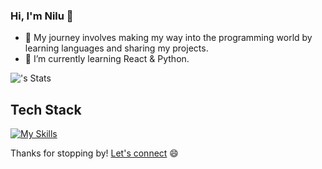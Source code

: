 ### Hi, I'm Nilu 👋

- 🚀 My journey involves making my way into the programming world by learning languages and sharing my projects.
- 🌱 I’m currently learning React & Python.

![<Nil19>'s Stats](https://github-readme-stats.vercel.app/api?username=<Nil19>&theme=vue-dark&show_icons=true&hide_border=true&count_private=true)


## Tech Stack
[![My Skills](https://skillicons.dev/icons?i=js,HTML,CSS,python)](https://skillicons.dev)

Thanks for stopping by! [Let's connect](https://www.linkedin.com/in/nilufar-a-6a626b175/) 😄

<!--
**Nil19/Nil19** is a ✨ _special_ ✨ repository because its `README.md` (this file) appears on your GitHub profile.

Here are some ideas to get you started:

- 🔭 I’m currently working on ...
- 🌱 I’m currently learning ...
- 👯 I’m looking to collaborate on ...
- 🤔 I’m looking for help with ...
- 💬 Ask me about ...
- 📫 How to reach me: ...
- 😄 Pronouns: ...
- ⚡ Fun fact: ...
-->

